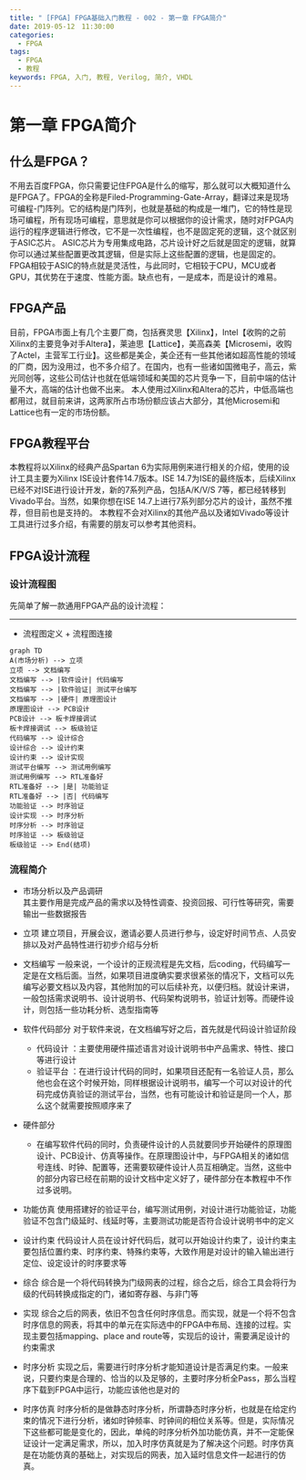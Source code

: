 ```yaml
---
title: " [FPGA] FPGA基础入门教程 - 002 - 第一章 FPGA简介"
date: 2019-05-12　11:30:00
categories:
  - FPGA
tags:
  - FPGA
  - 教程
keywords: FPGA, 入门, 教程, Verilog, 简介, VHDL
---
```


# 第一章 FPGA简介

## 什么是FPGA？
不用去百度FPGA，你只需要记住FPGA是什么的缩写，那么就可以大概知道什么是FPGA了。FPGA的全称是Filed-Programming-Gate-Array，翻译过来是现场可编程-门阵列。它的结构是门阵列，也就是基础的构成是一堆门，它的特性是现场可编程，所有现场可编程，意思就是你可以根据你的设计需求，随时对FPGA内运行的程序逻辑进行修改，它不是一次性编程，也不是固定死的逻辑，这个就区别于ASIC芯片。
ASIC芯片为专用集成电路，芯片设计好之后就是固定的逻辑，就算你可以通过某些配置更改其逻辑，但是实际上这些配置的逻辑，也是固定的。FPGA相较于ASIC的特点就是灵活性，与此同时，它相较于CPU，MCU或者GPU，其优势在于速度、性能方面。缺点也有，一是成本，而是设计的难易。

## FPGA产品
目前，FPGA市面上有几个主要厂商，包括赛灵思【Xilinx】，Intel【收购的之前Xilinx的主要竞争对手Altera】，莱迪思【Lattice】，美高森美【Microsemi，收购了Actel，主营军工行业】。这些都是美企，美企还有一些其他诸如超高性能的领域的厂商，因为没用过，也不多介绍了。在国内，也有一些诸如国微电子，高云，紫光同创等，这些公司估计也就在低端领域和美国的芯片竞争一下，目前中端的估计量不大，高端的估计也做不出来。
本人使用过Xilinx和Altera的芯片，中低高端也都用过，就目前来讲，这两家所占市场份额应该占大部分，其他Microsemi和Lattice也有一定的市场份额。

## FPGA教程平台
本教程将以Xilinx的经典产品Spartan 6为实际用例来进行相关的介绍，使用的设计工具主要为Xilinx ISE设计套件14.7版本。ISE 14.7为ISE的最终版本，后续Xilinx已经不对ISE进行设计开发，新的7系列产品，包括A/K/V/S 7等，都已经转移到Vivado平台。当然，如果你想在ISE 14.7上进行7系列部分芯片的设计，虽然不推荐，但目前也是支持的。
本教程不会对Xilinx的其他产品以及诸如Vivado等设计工具进行过多介绍，有需要的朋友可以参考其他资料。

## FPGA设计流程

### 设计流程图
先简单了解一款通用FPGA产品的设计流程：

---

- 流程图定义 + 流程图连接


```mermaid
graph TD
A(市场分析) --> 立项
立项 --> 文档编写
文档编写 --> |软件设计| 代码编写
文档编写 --> |软件验证| 测试平台编写
文档编写 --> |硬件| 原理图设计
原理图设计 --> PCB设计
PCB设计 --> 板卡焊接调试
板卡焊接调试 --> 板级验证
代码编写 --> 设计综合
设计综合 --> 设计约束
设计约束 --> 设计实现
测试平台编写 --> 测试用例编写
测试用例编写 --> RTL准备好
RTL准备好 --> |是| 功能验证
RTL准备好 --> |否| 代码编写
功能验证 --> 时序验证
设计实现 --> 时序分析
时序分析 --> 时序验证
时序验证 --> 板级验证
板级验证 --> End(结项)
```



### 流程简介

- 市场分析以及产品调研  
其主要作用是完成产品的需求以及特性调查、投资回报、可行性等研究，需要输出一些数据报告

- 立项
建立项目，开展会议，邀请必要人员进行参与，设定好时间节点、人员安排以及对产品特性进行初步介绍与分析

- 文档编写
一般来说，一个设计的正规流程是先文档，后coding，代码编写一定是在文档后面。当然，如果项目进度确实要求很紧张的情况下，文档可以先编写必要文档以及内容，其他附加的可以后续补充，以便归档。就设计来讲，一般包括需求说明书、设计说明书、代码架构说明书，验证计划等。而硬件设计，则包括一些功耗分析、选型指南等

- 软件代码部分
对于软件来说，在文档编写好之后，首先就是代码设计验证阶段
  - 代码设计 ：主要使用硬件描述语言对设计说明书中产品需求、特性、接口等进行设计
  - 验证平台 ：在进行设计代码的同时，如果项目还配有一名验证人员，那么他也会在这个时候开始，同样根据设计说明书，编写一个可以对设计的代码完成仿真验证的测试平台，当然，也有可能设计和验证是同一个人，那么这个就需要按照顺序来了

- 硬件部分
  - 在编写软件代码的同时，负责硬件设计的人员就要同步开始硬件的原理图设计、PCB设计、仿真等操作。在原理图设计中，与FPGA相关的诸如信号连线、时钟、配置等，还需要软硬件设计人员互相确定。当然，这些中的部分内容已经在前期的设计文档中定义好了，硬件部分在本教程中不作过多说明。

- 功能仿真
使用搭建好的验证平台，编写测试用例，对设计进行功能验证，功能验证不包含门级延时、线延时等，主要测试功能是否符合设计说明书中的定义

- 设计约束
代码设计人员在设计好代码后，就可以开始设计约束了，设计约束主要包括位置约束、时序约束、特殊约束等，大致作用是对设计的输入输出进行定位、设定设计的时序要求等

- 综合
综合是一个将代码转换为门级网表的过程，综合之后，综合工具会将行为级的代码转换成指定的门，诸如寄存器、与非门等

- 实现
综合之后的网表，依旧不包含任何时序信息。而实现，就是一个将不包含时序信息的网表，将其中的单元在实际选中的FPGA中布局、连接的过程。实现主要包括mapping、place and route等，实现后的设计，需要满足设计的约束需求

- 时序分析
实现之后，需要进行时序分析才能知道设计是否满足约束。一般来说，只要约束是合理的、恰当的以及足够的，主要时序分析全Pass，那么当程序下载到FPGA中运行，功能应该他也是对的

- 时序仿真
时序分析的是做静态时序分析，所谓静态时序分析，也就是在给定约束的情况下进行分析，诸如时钟频率、时钟间的相位关系等。但是，实际情况下这些都可能是变化的，因此，单纯的时序分析外加功能仿真，并不一定能保证设计一定满足需求，所以，加入时序仿真就是为了解决这个问题。时序仿真是在功能仿真的基础上，对实现后的网表，加入延时信息文件一起进行的仿真。
